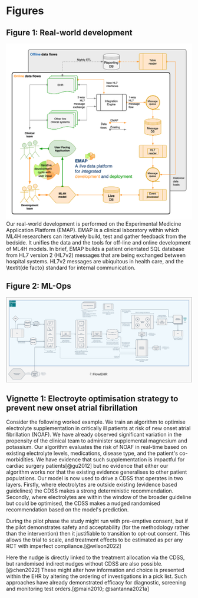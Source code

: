 # Figures

## Figure 1: Real-world development
![](assets/emap.png)
Our real-world development is performed on the  Experimental Medicine Application Platform (EMAP). EMAP is a clinical laboratory within which ML4H researchers can iteratively build, test and gather feedback from the bedside. It unifies the data and the tools for off-line and online development of ML4H models. In brief, EMAP builds a patient orientated SQL database from HL7 version 2 (HL7v2) messages that are being exchanged between hospital systems. HL7v2 messages are ubiquitous in health care, and the \textit{de facto} standard for internal communication.


## Figure 2: ML-Ops
![](assets/flowehr.png)

## Vignette 1: Electroyte optimisation strategy to prevent new onset atrial fibrillation

Consider the following worked example. We train an algorithm to optimise electrolyte supplementation in critically ill patients at risk of new onset atrial fibrillation (NOAF). We have already observed significant variation in the propensity of the clinical team to administer supplemental magnesium and potassium. Our algorithm evaluates the risk of NOAF in real-time based on existing electrolyte levels, medications, disease type, and the patient's co-morbidities. We have evidence that such supplementation is impactful for cardiac surgery patients[@gu2012] but no evidence that either our algorithm works nor that the existing evidence generalises to other patient populations. Our model is now used to drive a CDSS that operates in two layers. Firstly, where electrolytes are outside existing (evidence based guidelines) the CDSS makes a strong deterministic recommendation. Secondly, where electrolytes are within the window of the broader guideline but could be optimised, the CDSS makes a nudged randomised recommendation based on the model's prediction.

During the pilot phase the study might run with pre-emptive consent, but if the pilot demonstrates safety and acceptability (for the methodology rather than the intervention) then it justifiable to transition to opt-out consent. This allows the trial to scale, and treatment effects to be estimated as per any RCT with imperfect compliance.[@wilson2022]

Here the nudge is directly linked to the treatment allocation via the CDSS, but randomised indirect nudges without CDSS are also possible.[@chen2022] These might alter how information and choice is presented within the EHR by altering the ordering of investigations in a pick list. Such approaches have already demonstrated efficacy for diagnostic, screening and monitoring test orders.[@main2010; @santanna2021a]

